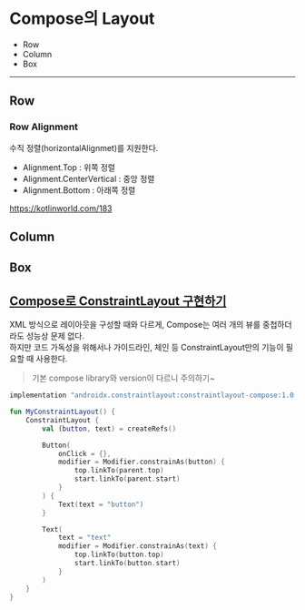 # Compose의 Layout

- Row
- Column
- Box

---

## Row

### Row Alignment

수직 정렬(horizontalAlignmet)를 지원한다.
 
- Alignment.Top : 위쪽 정렬
- Alignment.CenterVertical : 중앙 정렬
- Alignment.Bottom : 아래쪽 정렬


https://kotlinworld.com/183

## Column

## Box

## [Compose로 ConstraintLayout 구현하기](https://developer.android.com/jetpack/compose/layouts/constraintlayout?hl=ko)

XML 방식으로 레이아웃을 구성할 때와 다르게, Compose는 여러 개의 뷰를 중첩하더라도 성능상 문제 없다.  
하지만 코드 가독성을 위해서나 가이드라인, 체인 등 ConstraintLayout만의 기능이 필요할 때 사용한다.  


> 기본 compose library와 version이 다르니 주의하기~

```gradle
implementation "androidx.constraintlayout:constraintlayout-compose:1.0.1"
```

```kotlin
fun MyConstraintLayout() {
    ConstraintLayout {
        val (button, text) = createRefs()

        Button(
            onClick = {}, 
            modifier = Modifier.constrainAs(button) {
                top.linkTo(parent.top)
                start.linkTo(parent.start)
            }
        ) {
            Text(text = "button")
        }

        Text(
            text = "text"
            modifier = Modifier.constrainAs(text) {
                top.linkTo(button.top)
                start.linkTo(button.start)
            }
        ) 
    }
}
```


<!-- 대충 정렬도. 적으라고. -->